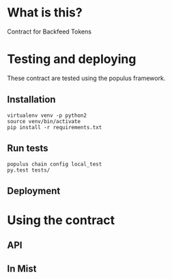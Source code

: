 
# What is this?

Contract for Backfeed Tokens

# Testing and deploying

These contract are tested using the populus framework.

## Installation

    virtualenv venv -p python2
    source venv/bin/activate
    pip install -r requirements.txt


## Run tests

    populus chain config local_test
    py.test tests/

## Deployment



# Using the contract

## API


## In Mist
